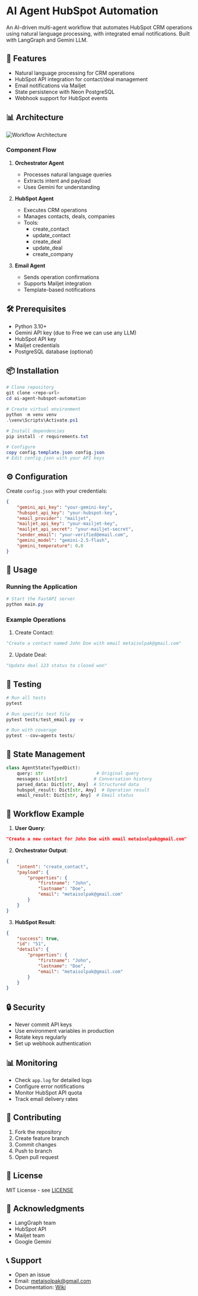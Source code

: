 # AI Agent HubSpot Automation

An AI-driven multi-agent workflow that automates HubSpot CRM operations using natural language processing, with integrated email notifications. Built with LangGraph and Gemini LLM.

## 🚀 Features

- Natural language processing for CRM operations
- HubSpot API integration for contact/deal management
- Email notifications via Mailjet
- State persistence with Neon PostgreSQL
- Webhook support for HubSpot events

## 📊 Architecture

![Workflow Architecture](assets/workflow.svg)

### Component Flow

1. **Orchestrator Agent**
   - Processes natural language queries
   - Extracts intent and payload
   - Uses Gemini for understanding

2. **HubSpot Agent**
   - Executes CRM operations
   - Manages contacts, deals, companies
   - Tools:
     - create_contact
     - update_contact
     - create_deal
     - update_deal
     - create_company

3. **Email Agent**
   - Sends operation confirmations
   - Supports Mailjet integration
   - Template-based notifications

## 🛠 Prerequisites

- Python 3.10+
- Gemini API key (due to Free we can use any LLM)
- HubSpot API key
- Mailjet credentials
- PostgreSQL database (optional)

## 📦 Installation

```powershell
# Clone repository
git clone <repo-url>
cd ai-agent-hubspot-automation

# Create virtual environment
python -m venv venv
.\venv\Scripts\Activate.ps1

# Install dependencies
pip install -r requirements.txt

# Configure
copy config.template.json config.json
# Edit config.json with your API keys
```

## ⚙️ Configuration

Create `config.json` with your credentials:

```json
{
    "gemini_api_key": "your-gemini-key",
    "hubspot_api_key": "your-hubspot-key",
    "email_provider": "mailjet",
    "mailjet_api_key": "your-mailjet-key",
    "mailjet_api_secret": "your-mailjet-secret",
    "sender_email": "your-verified@email.com",
    "gemini_model": "gemini-2.5-flash",
    "gemini_temperature": 0.0
}
```

## 🚀 Usage

### Running the Application

```powershell
# Start the FastAPI server
python main.py
```

### Example Operations

1. Create Contact:
```python
"Create a contact named John Doe with email metaisolpak@gmail.com"
```

2. Update Deal:
```python
"Update deal 123 status to closed won"
```

## 🧪 Testing

```powershell
# Run all tests
pytest

# Run specific test file
pytest tests/test_email.py -v

# Run with coverage
pytest --cov=agents tests/
```

## 📝 State Management

```python
class AgentState(TypedDict):
    query: str                    # Original query
    messages: List[str]          # Conversation history
    parsed_data: Dict[str, Any]  # Structured data
    hubspot_result: Dict[str, Any]  # Operation result
    email_result: Dict[str, Any]  # Email status
```

## 🔄 Workflow Example

1. **User Query**:
```json
"Create a new contact for John Doe with email metaisolpak@gmail.com"
```

2. **Orchestrator Output**:
```json
{
    "intent": "create_contact",
    "payload": {
        "properties": {
            "firstname": "John",
            "lastname": "Doe",
            "email": "metaisolpak@gmail.com"
        }
    }
}
```

3. **HubSpot Result**:
```json
{
    "success": true,
    "id": "51",
    "details": {
        "properties": {
            "firstname": "John",
            "lastname": "Doe",
            "email": "metaisolpak@gmail.com"
        }
    }
}
```

## 🔒 Security

- Never commit API keys
- Use environment variables in production
- Rotate keys regularly
- Set up webhook authentication

## 📊 Monitoring

- Check `app.log` for detailed logs
- Configure error notifications
- Monitor HubSpot API quota
- Track email delivery rates

## 🤝 Contributing

1. Fork the repository
2. Create feature branch
3. Commit changes
4. Push to branch
5. Open pull request

## 📄 License

MIT License - see [LICENSE](LICENSE)

## 🙏 Acknowledgments

- LangGraph team
- HubSpot API
- Mailjet team
- Google Gemini

## 📞 Support

- Open an issue
- Email: metaisolpak@gmail.com
- Documentation: [Wiki](wiki)


